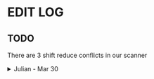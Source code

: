 # EDIT LOG

## TODO

There are 3 shift reduce conflicts in our scanner

<details>
<summary>Julian - Mar 30</summary>

### Changes

Scanner:

1. Edited the comment so that it ends with newline
2. Changed error log message in scanner
3. Added def token
4. Rework syntax and bug fixes to make it compile

Parser:

1. Corrected token names
2. Edited lambda call, it needs an rtype so the new definition will be
3. Fix syntax to make it compile

```
   int lambda int x, int y : x + y
```

Ast:

1. Commented out pretty print functions
2. Restructured lambda_def
3. Changed type program decleration

Sast

1. Syntax fixes to make it compile

Semant:

1. Added in some of our built in functions
2. Remove the need for "main" function

### Notes:

For our lambda functions, they're only really useful for two cases, the first is if we can actually save them to a variable
to make it a short helper function, for example

```
add = int lambda int a, int b, : a + b
```

the second is if we can use it as a function within a function, so for example

```
//code to double every number
[2,4,6,8].apply(int lambda int a : a * 2)
```

of the two, I feel as though the second one is more useful, however if we want to implement that, it may require us to change the structure
of our function calls and function definitions so that we can pass in functions as well. This means we're going to have to do more work
to edit it

### Luke's Notes on Lambda Functions

I made lambda functions their own type, lambda, created as follows

lamb x;
lamb x = int x, int y -> int : ( body )

Added arrow token to Scanner

Added lambda_def and expr match with Lambda of lambda_def to Ast

Added Lambda to typ and lambda match for vdecl to Parser.mly

Added Lambda(lambda_def) case to check_expr in Semant.ml. To check a lambda function, I just called check_func lambda, since the only difference between
a lambda and a func is the presence of func.name, which isn't part of check_func. So, it should work. But I'm not sure!

### How to compile, run, etc.

# Scan Testing

~~in scan_test folder:~~

~~ocamlbuild scan_test.native~~

~~./scan_test~~

# Parse Testing

in main folder:

ocamlbuild parser_test.native
./parser_test

# Julian's Updates

## Scan Testing

in main folder:

ocamlbuild scantest.native

./scantest.native

</details>
